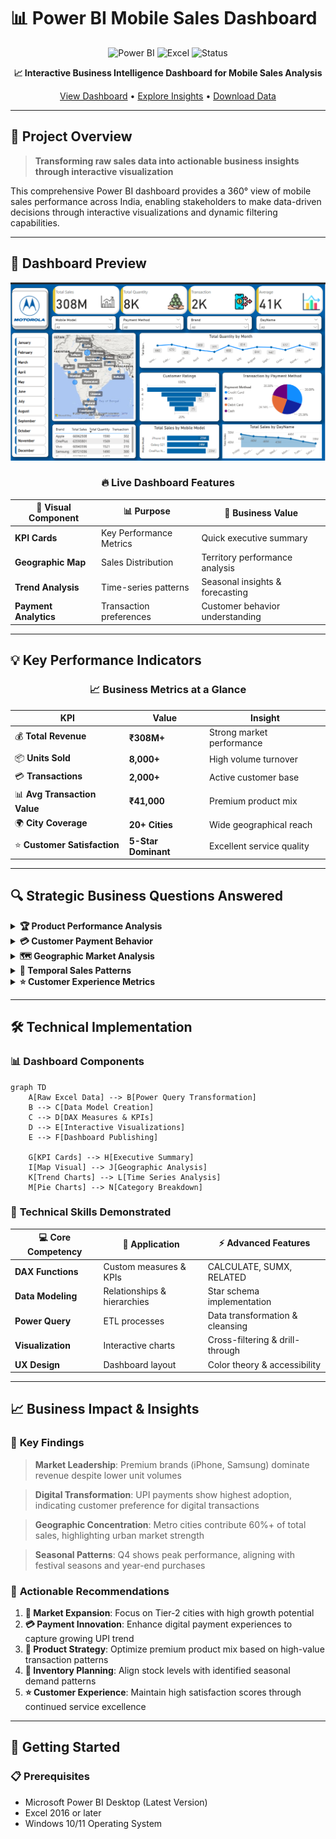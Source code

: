 # 📊 Power BI Mobile Sales Dashboard

<div align="center">

![Power BI](https://img.shields.io/badge/Power%20BI-F2C811?style=for-the-badge&logo=powerbi&logoColor=black)
![Excel](https://img.shields.io/badge/Microsoft_Excel-217346?style=for-the-badge&logo=microsoft-excel&logoColor=white)
![Status](https://img.shields.io/badge/Status-Completed-success?style=for-the-badge)

**📈 Interactive Business Intelligence Dashboard for Mobile Sales Analysis**

[View Dashboard](#-dashboard-preview) • [Explore Insights](#-key-insights) • [Download Data](./Day%20-%2030%20-%20Mobile%20Sales%20Data.xlsx)

</div>

---

## 🚀 Project Overview

> **Transforming raw sales data into actionable business insights through interactive visualization**

This comprehensive Power BI dashboard provides a 360° view of mobile sales performance across India, enabling stakeholders to make data-driven decisions through interactive visualizations and dynamic filtering capabilities.

</details>

---

## 🎯 Dashboard Preview

![Dashboard Screenshot](mobilepr.png)

<div align="center">

### 🔥 **Live Dashboard Features**

| 🎨 Visual Component | 📊 Purpose | 🎯 Business Value |
|---------------------|------------|-------------------|
| **KPI Cards** | Key Performance Metrics | Quick executive summary |
| **Geographic Map** | Sales Distribution | Territory performance analysis |
| **Trend Analysis** | Time-series patterns | Seasonal insights & forecasting |
| **Payment Analytics** | Transaction preferences | Customer behavior understanding |

</div>

---

## 💡 Key Performance Indicators

<div align="center">

### 📈 **Business Metrics at a Glance**

</div>

| KPI | Value | Insight |
|-----|-------|---------|
| 💰 **Total Revenue** | **₹308M+** | Strong market performance |
| 📦 **Units Sold** | **8,000+** | High volume turnover |
| 💳 **Transactions** | **2,000+** | Active customer base |
| 📊 **Avg Transaction Value** | **₹41,000** | Premium product mix |
| 🌍 **City Coverage** | **20+ Cities** | Wide geographical reach |
| ⭐ **Customer Satisfaction** | **5-Star Dominant** | Excellent service quality |

---

## 🔍 Strategic Business Questions Answered

<details>
<summary><b>🏆 Product Performance Analysis</b></summary>

- **Which mobile brands drive maximum revenue?**
  - Top performers: iPhone SE, Galaxy S21, OnePlus Nord
  - Brand loyalty patterns and market share analysis
  - Price point optimization opportunities

</details>

<details>
<summary><b>💳 Customer Payment Behavior</b></summary>

- **What are the preferred payment methods?**
  - Digital payment adoption rates
  - UPI vs Traditional payment preferences
  - Transaction security and convenience factors

</details>

<details>
<summary><b>🗺️ Geographic Market Analysis</b></summary>

- **Which cities generate highest sales volumes?**
  - Metro vs Tier-2 city performance
  - Regional market penetration
  - Expansion opportunity identification

</details>

<details>
<summary><b>📅 Temporal Sales Patterns</b></summary>

- **When do sales peak throughout the year?**
  - Seasonal trends and cyclical patterns
  - Festival and holiday impact analysis
  - Inventory planning insights

</details>

<details>
<summary><b>⭐ Customer Experience Metrics</b></summary>

- **How does customer satisfaction impact sales?**
  - Rating distribution analysis
  - Correlation between ratings and repeat purchases
  - Service quality improvement areas

</details>

---

## 🛠️ Technical Implementation

### 📊 **Dashboard Components**

```mermaid
graph TD
    A[Raw Excel Data] --> B[Power Query Transformation]
    B --> C[Data Model Creation]
    C --> D[DAX Measures & KPIs]
    D --> E[Interactive Visualizations]
    E --> F[Dashboard Publishing]
    
    G[KPI Cards] --> H[Executive Summary]
    I[Map Visual] --> J[Geographic Analysis]
    K[Trend Charts] --> L[Time Series Analysis]
    M[Pie Charts] --> N[Category Breakdown]
```

### 🔧 **Technical Skills Demonstrated**

<div align="center">

| 💻 Core Competency | 🎯 Application | ⚡ Advanced Features |
|-------------------|----------------|-------------------|
| **DAX Functions** | Custom measures & KPIs | CALCULATE, SUMX, RELATED |
| **Data Modeling** | Relationships & hierarchies | Star schema implementation |
| **Power Query** | ETL processes | Data transformation & cleansing |
| **Visualization** | Interactive charts | Cross-filtering & drill-through |
| **UX Design** | Dashboard layout | Color theory & accessibility |

</div>

---

## 📈 Business Impact & Insights

### 🎯 **Key Findings**

> **Market Leadership**: Premium brands (iPhone, Samsung) dominate revenue despite lower unit volumes

> **Digital Transformation**: UPI payments show highest adoption, indicating customer preference for digital transactions

> **Geographic Concentration**: Metro cities contribute 60%+ of total sales, highlighting urban market strength

> **Seasonal Patterns**: Q4 shows peak performance, aligning with festival seasons and year-end purchases

### 🚀 **Actionable Recommendations**

1. **🎯 Market Expansion**: Focus on Tier-2 cities with high growth potential
2. **💳 Payment Innovation**: Enhance digital payment experiences to capture growing UPI trend
3. **📱 Product Strategy**: Optimize premium product mix based on high-value transaction patterns
4. **📅 Inventory Planning**: Align stock levels with identified seasonal demand patterns
5. **⭐ Customer Experience**: Maintain high satisfaction scores through continued service excellence

---

## 🚀 Getting Started

### 📋 **Prerequisites**

- Microsoft Power BI Desktop (Latest Version)
- Excel 2016 or later
- Windows 10/11 Operating System
